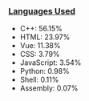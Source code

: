 
### [Languages Used](https://github.com/sayakdattagupta/profstats) 

- C++: 56.15%
- HTML: 23.97%
- Vue: 11.38%
- CSS: 3.79%
- JavaScript: 3.54%
- Python: 0.98%
- Shell: 0.11%
- Assembly: 0.07%
